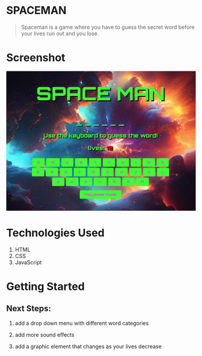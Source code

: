 # SPACEMAN 
> Spaceman is a game where you have to guess the secret word before your lives run out and you lose.



# Screenshot 

![](imgs/screenshot.png)




 

 # Technologies Used
 1. HTML
 2. CSS
 3. JavaScript


 # Getting Started



## Next Steps:

1. add a drop down menu with different word categories

2. add more sound effects

3. add a graphic element that changes as your lives decrease





